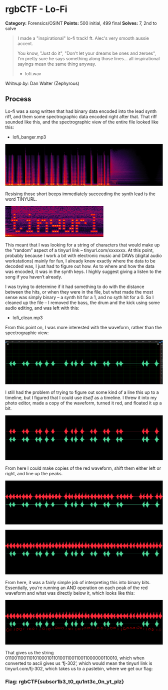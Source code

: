 # rgbCTF - Lo-Fi
**Category:** Forensics/OSINT
**Points:** 500 initial, 499 final
**Solves:** 7, 2nd to solve

> I made a "inspirational" lo-fi track! ft. Alec's very smooth aussie accent. 
>
> You know, "Just do it", "Don't let your dreams be ones and zeroes", I'm pretty sure he says something along those lines... all inspirational sayings mean the same thing anyway.
>
> - lofi.wav

*Writeup by:* Dan Walter (Zephyrous)

## Process

Lo-fi was a song written that had binary data encoded into the lead synth riff, and them some spectrographic data encoded right after that. That riff sounded like this, and the spectrographic view of the entire file looked like this:

- lofi_banger.mp3

![lofi_banger.mp3 Spectographic View](https://raw.githubusercontent.com/swin-scsc/writeups/master/2020/rgbCTF/Forensics-OSINT/images/lofi-zephyrous-screenshot-1.png)

Resising those short beeps immediately succeeding the synth lead is the word TINYURL. 

![lofi_banger.mp3 Spectographic View Resized](https://raw.githubusercontent.com/swin-scsc/writeups/master/2020/rgbCTF/Forensics-OSINT/images/lofi-zephyrous-screenshot-2.png)

This meant that I was looking for a string of characters that would make up the “random” aspect of a tinyurl link – tinyurl.com/xxxxxxx. At this point, probably because I work a bit with electronic music and DAWs (digital audio workstations) mainly for fun, I already knew exactly where the data to be decoded was, I just had to figure out how. As to where and how the data was encoded, it was in the synth keys. I highly suggest giving a listen to the song if you haven’t already.

I was trying to determine if it had something to do with the distance between the hits, or when they were in the file, but what made the most sense was simply binary – a synth hit for a 1, and no syth hit for a 0. So I cleaned up the file – I removed the bass, the drum and the kick using some audio editing, and was left with this:

- lofi_clean.mp3

From this point on, I was more interested with the waveform, rather than the spectrographic view:

![lofi_clean.mp3 Waveform](https://raw.githubusercontent.com/swin-scsc/writeups/master/2020/rgbCTF/Forensics-OSINT/images/lofi-zephyrous-screenshot-3.png)

I still had the problem of trying to figure out some kind of a line this up to a timeline, but I figured that I could use *itself* as a timeline. I threw it into my photo editor, made a copy of the waveform, turned it red, and floated it up a bit.

![lofi_clean.mp3 Waveform 2](https://raw.githubusercontent.com/swin-scsc/writeups/master/2020/rgbCTF/Forensics-OSINT/images/lofi-zephyrous-screenshot-4.png)

From here I could make copies of the red waveform, shift them either left or right, and line up the peaks.

![lofi_clean.mp3 Waveform 3](https://raw.githubusercontent.com/swin-scsc/writeups/master/2020/rgbCTF/Forensics-OSINT/images/lofi-zephyrous-screenshot-5.png)

![lofi_clean.mp3 Waveform 4](https://raw.githubusercontent.com/swin-scsc/writeups/master/2020/rgbCTF/Forensics-OSINT/images/lofi-zephyrous-screenshot-6.png)

From here, it was a fairly simple job of interpreting this into binary bits. Essentially, you’re running an AND operation on each peak of the red waveform and what was directly below it, which looks like this:

![lofi_clean.mp3 Waveform Binary](https://raw.githubusercontent.com/swin-scsc/writeups/master/2020/rgbCTF/Forensics-OSINT/images/lofi-zephyrous-screenshot-7.png)

That gives us the string 011001100110101000101101001100110011000000110010, which when converted to ascii gives us ‘fj-302’, which would mean the tinyurl link is tinyurl.com/fj-302, which takes us to a pastebin, where we get our flag:

### Flag: rgbCTF{subscr1b3_t0_qu1nt3c_0n_yt_plz}
